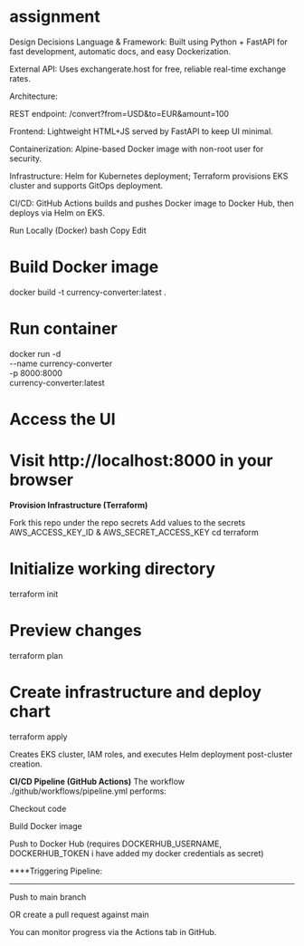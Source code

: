 # assignment
Design Decisions
Language & Framework: Built using Python + FastAPI for fast development, automatic docs, and easy Dockerization.

External API: Uses exchangerate.host for free, reliable real-time exchange rates.

Architecture:

REST endpoint: /convert?from=USD&to=EUR&amount=100

Frontend: Lightweight HTML+JS served by FastAPI to keep UI minimal.

Containerization: Alpine-based Docker image with non-root user for security.

Infrastructure: Helm for Kubernetes deployment; Terraform provisions EKS cluster and supports GitOps deployment.

CI/CD: GitHub Actions builds and pushes Docker image to Docker Hub, then deploys via Helm on EKS.

Run Locally (Docker)
bash
Copy
Edit
# Build Docker image
docker build -t currency-converter:latest .

# Run container
docker run -d \
  --name currency-converter \
  -p 8000:8000 \
  currency-converter:latest

# Access the UI
# Visit http://localhost:8000 in your browser

**Provision Infrastructure (Terraform)**

Fork this repo under the repo secrets Add values to the secrets AWS_ACCESS_KEY_ID & AWS_SECRET_ACCESS_KEY
cd terraform

# Initialize working directory
terraform init

# Preview changes
terraform plan 

# Create infrastructure and deploy chart
terraform apply 

Creates EKS cluster, IAM roles, and executes Helm deployment post-cluster creation.

**CI/CD Pipeline (GitHub Actions)**
The workflow ./github/workflows/pipeline.yml performs:

Checkout code

Build Docker image

Push to Docker Hub (requires DOCKERHUB_USERNAME, DOCKERHUB_TOKEN i have added my docker credentials as secret)

****Triggering Pipeline:
****
Push to main branch

OR create a pull request against main

You can monitor progress via the Actions tab in GitHub.
        
